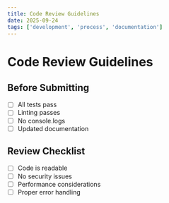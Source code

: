 ```yaml
---
title: Code Review Guidelines
date: 2025-09-24
tags: ['development', 'process', 'documentation']
---
```


# Code Review Guidelines

## Before Submitting
- [ ] All tests pass
- [ ] Linting passes
- [ ] No console.logs
- [ ] Updated documentation

## Review Checklist
- [ ] Code is readable
- [ ] No security issues
- [ ] Performance considerations
- [ ] Proper error handling
